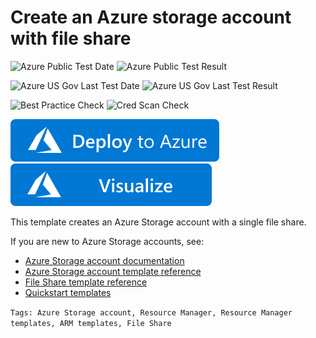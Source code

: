 # Create an Azure storage account with file share

![Azure Public Test Date](https://azurequickstartsservice.blob.core.windows.net/badges/101-storage-file-share/PublicLastTestDate.svg)
![Azure Public Test Result](https://azurequickstartsservice.blob.core.windows.net/badges/101-storage-file-share/PublicDeployment.svg)

![Azure US Gov Last Test Date](https://azurequickstartsservice.blob.core.windows.net/badges/101-storage-file-share/FairfaxLastTestDate.svg)
![Azure US Gov Last Test Result](https://azurequickstartsservice.blob.core.windows.net/badges/101-storage-file-share/FairfaxDeployment.svg)

![Best Practice Check](https://azurequickstartsservice.blob.core.windows.net/badges/101-storage-file-share/BestPracticeResult.svg)
![Cred Scan Check](https://azurequickstartsservice.blob.core.windows.net/badges/101-storage-file-share/CredScanResult.svg)

[![Deploy To Azure](https://raw.githubusercontent.com/Azure/azure-quickstart-templates/master/1-CONTRIBUTION-GUIDE/images/deploytoazure.svg?sanitize=true)](https://portal.azure.com/#create/Microsoft.Template/uri/https%3A%2F%2Fraw.githubusercontent.com%2FAzure%2Fazure-quickstart-templates%2Fmaster%2F101-storage-file-share%2Fazuredeploy.json)  [![Visualize](https://raw.githubusercontent.com/Azure/azure-quickstart-templates/master/1-CONTRIBUTION-GUIDE/images/visualizebutton.svg?sanitize=true)](http://armviz.io/#/?load=https%3A%2F%2Fraw.githubusercontent.com%2FAzure%2Fazure-quickstart-templates%2Fmaster%2F101-storage-file-share%2Fazuredeploy.json)

This template creates an Azure Storage account with a single file share.

If you are new to Azure Storage accounts, see:

- [Azure Storage account documentation](http://azure.microsoft.com/documentation/articles/storage-create-storage-account/)
- [Azure Storage account template reference](https://docs.microsoft.com/azure/templates/microsoft.storage/allversions)
- [File Share template reference](https://docs.microsoft.com/en-us/azure/templates/microsoft.storage/2019-04-01/storageaccounts/fileservices/shares)
- [Quickstart templates](https://azure.microsoft.com/resources/templates/?resourceType=Microsoft.Storage&pageNumber=1&sort=Popular)

`Tags: Azure Storage account, Resource Manager, Resource Manager templates, ARM templates, File Share`


